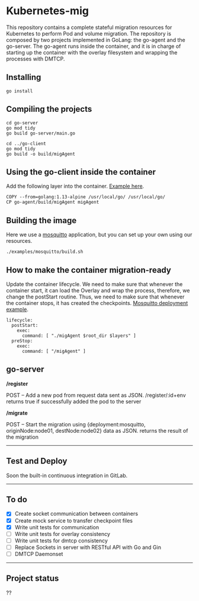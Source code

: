 # Kubernetes-mig

This repository contains a complete stateful migration resources for Kubernetes to perform Pod and volume migration.
The repository is composed by two projects implemented in GoLang: the go-agent and the go-server. The go-agent runs inside the container, 
and it is in charge of starting up the container with the overlay filesystem and wrapping the processes with DMTCP.

## Installing

```
go install
```

## Compiling the projects 

```
cd go-server
go mod tidy
go build go-server/main.go

cd ../go-client
go mod tidy
go build -o build/migAgent
```

## Using the go-client inside the container

Add the following layer into the container. [Example here](examples/mosquitto/Dockerfile).

```
COPY --from=golang:1.13-alpine /usr/local/go/ /usr/local/go/
CP go-agent/build/migAgent migAgent
```

## Building the image

Here we use a [mosquitto](examples/mosquitto) application, but you can set up your own using our resources. 
 
```
./examples/mosquitto/build.sh 
```


## How to make the container migration-ready 

Update the container lifecycle. We need to make sure that whenever the container start, it can load 
the Overlay and wrap the process, therefore, we change the postStart routine. Thus, we need to make
sure that whenever the container stops, it has created the checkpoints. 
[Mosquitto deployment example](examples/mosquitto_deployment.yml).

```
lifecycle:
  postStart:
    exec:
      command: [ "./migAgent $root_dir $layers" ]               
  preStop:
    exec:
      command: [ "/migAgent" ]
```


## go-server

**/register**

POST – Add a new pod from request data sent as JSON.
/register/:id+env
returns true if successfully added the pod to the server

**/migrate** 

POST – Start the migration using {deployment:mosquitto, originNode:node01, destNode:node02} data as JSON.
returns the result of the migration

***

## Test and Deploy

Soon the built-in continuous integration in GitLab.

***

## To do

- [x] Create socket communication between containers
- [x] Create mock service to transfer checkpoint files
- [x] Write unit tests for communication
- [ ] Write unit tests for overlay consistency
- [ ] Write unit tests for dmtcp consistency
- [ ] Replace Sockets in server with RESTful API with Go and Gin
- [ ] DMTCP Daemonset

***

## Project status

??